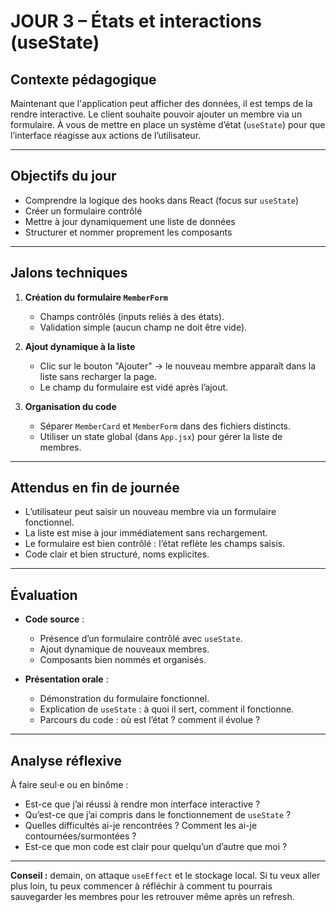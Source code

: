 # JOUR 3 – États et interactions (useState)

## Contexte pédagogique

Maintenant que l'application peut afficher des données, il est temps de la rendre interactive. Le client souhaite pouvoir ajouter un membre via un formulaire. À vous de mettre en place un système d’état (`useState`) pour que l’interface réagisse aux actions de l’utilisateur.

---

## Objectifs du jour

- Comprendre la logique des hooks dans React (focus sur `useState`)
- Créer un formulaire contrôlé
- Mettre à jour dynamiquement une liste de données
- Structurer et nommer proprement les composants

---

## Jalons techniques

1. **Création du formulaire `MemberForm`**
   - Champs contrôlés (inputs reliés à des états).
   - Validation simple (aucun champ ne doit être vide).

2. **Ajout dynamique à la liste**
   - Clic sur le bouton "Ajouter" → le nouveau membre apparaît dans la liste sans recharger la page.
   - Le champ du formulaire est vidé après l’ajout.

3. **Organisation du code**
   - Séparer `MemberCard` et `MemberForm` dans des fichiers distincts.
   - Utiliser un state global (dans `App.jsx`) pour gérer la liste de membres.

---

## Attendus en fin de journée

- L’utilisateur peut saisir un nouveau membre via un formulaire fonctionnel.
- La liste est mise à jour immédiatement sans rechargement.
- Le formulaire est bien contrôlé : l’état reflète les champs saisis.
- Code clair et bien structuré, noms explicites.

---

## Évaluation 

- **Code source** :
  - Présence d’un formulaire contrôlé avec `useState`.
  - Ajout dynamique de nouveaux membres.
  - Composants bien nommés et organisés.

- **Présentation orale** :
  - Démonstration du formulaire fonctionnel.
  - Explication de `useState` : à quoi il sert, comment il fonctionne.
  - Parcours du code : où est l’état ? comment il évolue ?

---

## Analyse réflexive

À faire seul·e ou en binôme :
- Est-ce que j’ai réussi à rendre mon interface interactive ?
- Qu’est-ce que j’ai compris dans le fonctionnement de `useState` ?
- Quelles difficultés ai-je rencontrées ? Comment les ai-je contournées/surmontées ?
- Est-ce que mon code est clair pour quelqu’un d’autre que moi ?

---

**Conseil :** demain, on attaque `useEffect` et le stockage local. Si tu veux aller plus loin, tu peux commencer à réfléchir à comment tu pourrais sauvegarder les membres pour les retrouver même après un refresh.
